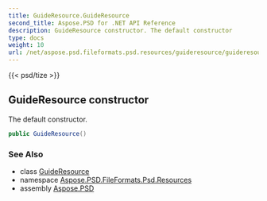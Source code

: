 ```yaml
---
title: GuideResource.GuideResource
second_title: Aspose.PSD for .NET API Reference
description: GuideResource constructor. The default constructor
type: docs
weight: 10
url: /net/aspose.psd.fileformats.psd.resources/guideresource/guideresource/
---
```

{{< psd/tize >}}
## GuideResource constructor

The default constructor.

```csharp
public GuideResource()
```

### See Also

* class [GuideResource](../)
* namespace [Aspose.PSD.FileFormats.Psd.Resources](../../guideresource/)
* assembly [Aspose.PSD](../../../)


